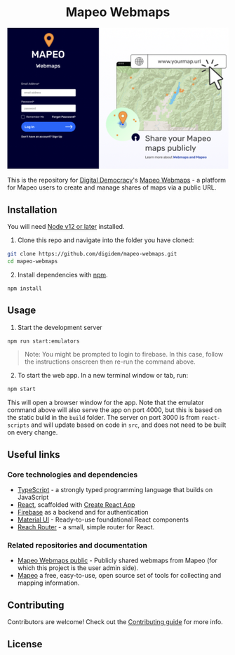<h1 align="center">
  Mapeo Webmaps
</h1>

![](.github/screenshot.png)

This is the repository for [Digital Democracy](digital-democracy.org/)'s [Mapeo Webmaps](https://maps.mapeo.app/) - a platform for Mapeo users to create and manage shares of maps via a public URL.


## Installation

You will need [Node v12 or later](https://nodejs.org/en/) installed.
1. Clone this repo and navigate into the folder you have cloned:

```sh
git clone https://github.com/digidem/mapeo-webmaps.git
cd mapeo-webmaps
```

2. Install dependencies with [npm](https://www.npmjs.com).

```sh
npm install
```

## Usage

1. Start the development server
```sh
npm run start:emulators
```
 >Note: You might be prompted to login to firebase. In this case, follow the instructions onscreen then re-run the command above.

2. To start the web app. In a new terminal window or tab, run:
```sh
npm start
```
This will open a browser window for the app. Note that the emulator command above will also serve the app on port 4000, but this is based on the static build in the `build` folder. The server on port 3000 is from `react-scripts` and will update based on code in `src`, and does not need to be built on every change.



## Useful links

### Core technologies and dependencies

- [TypeScript](https://www.typescriptlang.org/docs/handbook/intro.html) - a strongly typed programming language that builds on JavaScript
- [React](https://reactjs.org/docs/getting-started.html), scaffolded with [Create React App](https://create-react-app.dev/docs/getting-started)
- [Firebase](https://console.firebase.google.com/) as a backend and for authentication
- [Material UI](https://mui.com/material-ui/) - Ready-to-use foundational React components
- [Reach Router](https://reach.tech/router/) - a small, simple router for React.

### Related repositories and documentation

- [Mapeo Webmaps public](https://github.com/digidem/mapeo-webmaps-public) - Publicly shared webmaps from Mapeo (for which this project is the user admin side).
- [Mapeo](https://docs.mapeo.app) a free, easy-to-use, open source set of tools for collecting and mapping information.

## Contributing

Contributors are welcome! Check out the [Contributing guide](/CONTRIBUTING.md) for more info.

## License

<!-- MIT © -->